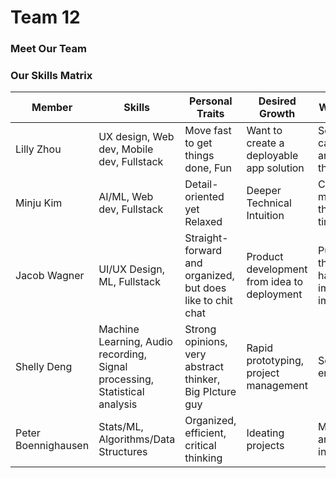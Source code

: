 # Team 12
### Meet Our Team
### Our Skills Matrix

Member | Skills | Personal Traits | Desired Growth | Weaknesses
--- | --- | --- | --- | ---
Lilly Zhou | UX design, Web dev, Mobile dev, Fullstack | Move fast to get things done, Fun | Want to create a deployable app solution | Sometimes I can't articulate my thoughts
Minju Kim | AI/ML, Web dev, Fullstack | Detail-oriented yet Relaxed | Deeper Technical Intuition | Could be more thorough at times
Jacob Wagner | UI/UX Design, ML, Fullstack | Straight-forward and organized, but does like to chit chat | Product development from idea to deployment | Put things off that don't have immediate impact
Shelly Deng | Machine Learning, Audio recording, Signal processing, Statistical analysis | Strong opinions, very abstract thinker, Big PIcture guy | Rapid prototyping, project management | Sensitive to environments
Peter Boennighausen | Stats/ML, Algorithms/Data Structures | Organized, efficient, critical thinking | Ideating projects | Managing and working in teams
